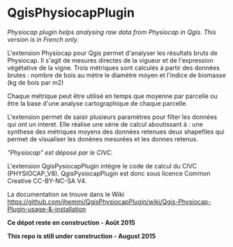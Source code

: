 # QgisPhysiocapPlugin
_Physiocap plugin helps analysing raw data from Physiocap in Qgis. 
This version is in French only._

L'extension Physiocap pour Qgis permet d'analyser les résultats bruts de Physiocap. Il s'agit de mesures directes de la vigueur et de l'expression végétative de la vigne.
Trois métriques sont calculés à partir des données brutes :
	nombre de bois au mètre
	le diamètre moyen et
	l'indice de biomasse (kg de bois par m2)
	
Chaque métrique peut être utilisé en temps que moyenne par parcelle ou être la base d'une analyse cartographique de chaque parcelle.

L'extension permet de saisir plusieurs paramètres pour filter les données qui ont un interet. Elle réalise une série de calcul aboutissant à :
	une synthese des métriques moyens des données retenues
	deux shapefiles qui permet de visualiser les donénes mesurées et les donnes retenus.
	
*"Physiocap" est déposé par le CIVC.*

L'extension QgisPysiocapPlugin intègre le code de calcul du CIVC (PHYSIOCAP_V8). QgisPysiocapPlugin est donc sous licence Common Creative CC-BY-NC-SA V4.

La documentation se trouve dans le Wiki https://github.com/jhemmi/QgisPhysiocapPlugin/wiki/Qgis-Physiocap-Plugin-usage-&-installation

	
**Ce dépot reste en construction - Août 2015**

**This repo is still under construction - August 2015**
